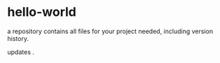 # hello-world
a repository contains all files for your project needed, including version history.

updates
.
